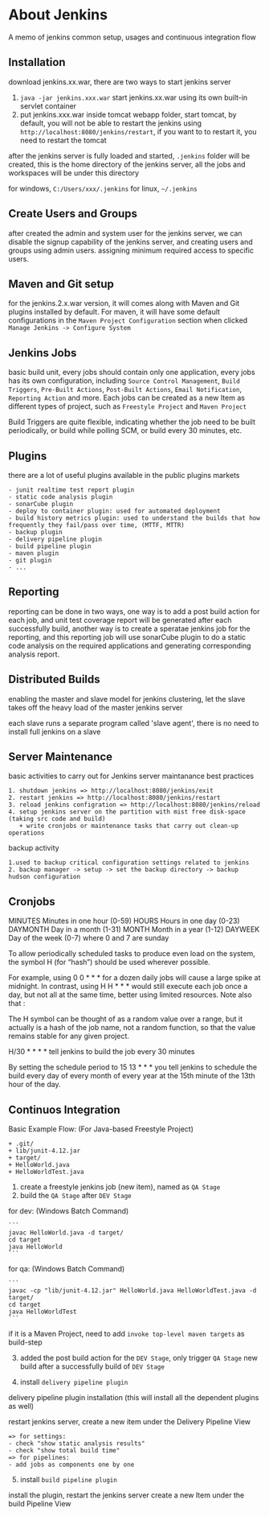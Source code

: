 About Jenkins
=============
A memo of jenkins common setup, usages and continuous integration flow

Installation
------------
download jenkins.xx.war, there are two ways to start jenkins server

1. `java -jar jenkins.xxx.war` start jenkins.xx.war using its own built-in servlet container
2. put jenkins.xxx.war inside tomcat webapp folder, start tomcat, by default, you will not be able to restart the jenkins using `http://localhost:8080/jenkins/restart`, if you want to to restart it, you need to restart the tomcat

after the jenkins server is fully loaded and started, `.jenkins` folder will be created, this is the home directory of the jenkins server, all the jobs and workspaces will be under this directory

for windows, `C:/Users/xxx/.jenkins`
for linux, `~/.jenkins`

Create Users and Groups
-----------------------
after created the admin and system user for the jenkins server, we can disable the signup capability of the jenkins server, and creating users and groups using admin users. assigning minimum required access to specific users.

Maven and Git setup
-------------------
for the jenkins.2.x.war version, it will comes along with Maven and Git plugins installed by default. For maven, it will have some default configurations in the `Maven Project Configuration` section when clicked 
`Manage Jenkins -> Configure System`

Jenkins Jobs
------------
basic build unit, every jobs should contain only one application, every jobs has its own configuration, including `Source Control Management`, `Build Triggers`, `Pre-Built Actions`, `Post-Built Actions`, `Email Notification`, `Reporting Action` and more. Each jobs can be created as a new Item as different types of project, such as `Freestyle Project` and `Maven Project`

Build Triggers are quite flexible, indicating whether the job need to be built periodically, or build while polling SCM, or build every 30 minutes, etc.

Plugins
-------
there are a lot of useful plugins available in the public plugins markets

    - junit realtime test report plugin
    - static code analysis plugin
    - sonarCube plugin
    - deploy to container plugin: used for automated deployment
    - build history metrics plugin: used to understand the builds that how frequently they fail/pass over time, (MTTF, MTTR)
    - backup plugin
    - delivery pipeline plugin
    - build pipeline plugin
    - maven plugin
    - git plugin
    - ...

Reporting
---------
reporting can be done in two ways, one way is to add a post build action for each job, and unit test coverage report will be generated after each successfully build, another way is to create a speratae jenkins job for the reporting, and this reporting job will use sonarCube plugin to do a static code analysis on the required applications and generating corresponding analysis report.

Distributed Builds
------------------
enabling the master and slave model for jenkins clustering, let the slave takes off the heavy load of the master jenkins server

each slave runs a separate program called 'slave agent', there is no need to install full jenkins on a slave

Server Maintenance
------------------
basic activities to carry out for Jenkins server maintanance best practices

    1. shutdown jenkins => http://localhost:8080/jenkins/exit
    2. restart jenkins => http://localhost:8080/jenkins/restart
    3. reload jenkins configration => http://localhost:8080/jenkins/reload
    4. setup jenkins server on the partition with mist free disk-space (taking src code and build)
       + write cronjobs or maintenance tasks that carry out clean-up operations

backup activity

    1.used to backup critical configuration settings related to jenkins
    2. backup manager -> setup -> set the backup directory -> backup hudson configuration

Cronjobs
--------
MINUTES Minutes in one hour (0-59)
HOURS Hours in one day (0-23)
DAYMONTH Day in a month (1-31)
MONTH Month in a year (1-12)
DAYWEEK Day of the week (0-7) where 0 and 7 are sunday

To allow periodically scheduled tasks to produce even load on the system, the symbol H (for “hash”) should be used wherever possible.

For example, using 0 0 * * * for a dozen daily jobs will cause a large spike at midnight. In contrast, using H H * * * would still execute each job once a day, but not all at the same time, better using limited resources.
Note also that :

The H symbol can be thought of as a random value over a range, but it actually is a hash of the job name, not a random function, so that the value remains stable for any given project.

H/30 * * * * tell jenkins to build the job every 30 minutes

By setting the schedule period to 15 13 * * * you tell jenkins to schedule the build every day of every month of every year at the 15th minute of the 13th hour of the day.

Continuos Integration
---------------------
Basic Example Flow: (For Java-based Freestyle Project)

    + .git/
    + lib/junit-4.12.jar
    + target/
    + HelloWorld.java
    + HelloWorldTest.java

1. create a freestyle jenkins job (new item), named as `QA Stage`
2. build the `QA Stage` after `DEV Stage`

for dev: (Windows Batch Command)

    ```
    javac HelloWorld.java -d target/
    cd target
    java HelloWorld
    ```
    

for qa: (Windows Batch Command)

    ```
    javac -cp "lib/junit-4.12.jar" HelloWorld.java HelloWorldTest.java -d target/
    cd target
    java HelloWorldTest
    ```

if it is a Maven Project, need to add `invoke top-level maven targets` as build-step

3. added the post build action for the `DEV Stage`, only trigger `QA Stage` new build after a successfully build of `DEV Stage`

4. install `delivery pipeline plugin`

delivery pipeline plugin installation (this will install all the dependent plugins as well)

restart jenkins server, create a new item under the Delivery Pipeline View

    => for settings:
    - check "show static analysis results"
    - check "show total build time"
    => for pipelines:
    - add jobs as components one by one

5. install `build pipeline plugin`

install the plugin, restart the jenkins server
create a new Item under the build Pipeline View